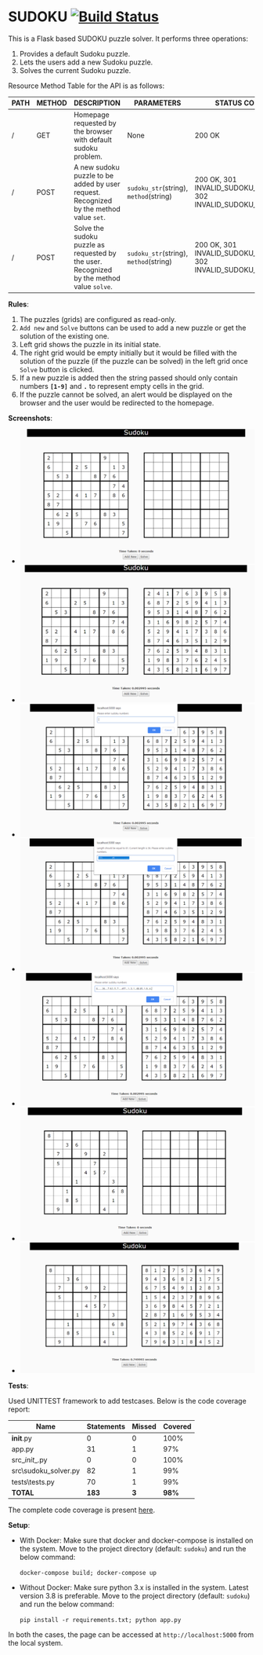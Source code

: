 # SUDOKU  [![Build Status](https://travis-ci.org/shrey199325/sudoku.png)](https://travis-ci.org/shrey199325/sudoku)

This is a Flask based SUDOKU puzzle solver. It performs three operations:
1. Provides a default Sudoku puzzle.
1. Lets the users add a new Sudoku puzzle.
1. Solves the current Sudoku puzzle.

Resource Method Table for the API is as follows:

PATH | METHOD | DESCRIPTION | PARAMETERS | STATUS CODE(S)
--- | --- | ---| --- | ---
/ | GET | Homepage requested by the browser with default sudoku problem. | None | 200 OK
/ | POST | A new sudoku puzzle to be added by user request. Recognized by the method value `set`. | `sudoku_str`(string), `method`(string) | 200 OK, 301 INVALID_SUDOKU_METHOD, 302 INVALID_SUDOKU_SEQUENCE 
/ | POST | Solve the sudoku puzzle as requested by the user. Recognized by the method value `solve`. | `sudoku_str`(string), `method`(string) | 200 OK, 301 INVALID_SUDOKU_METHOD, 302 INVALID_SUDOKU_SEQUENCE 

**Rules**:
1. The puzzles (grids) are configured as read-only.
1. `Add new` and `Solve` buttons can be used to add a new puzzle or get the solution of the existing one.
1. Left grid shows the puzzle in its initial state.
1. The right grid would be empty initially but it would be filled with the solution of the puzzle (if the puzzle can be solved) in the left grid once `Solve` button is clicked.
1. If a new puzzle is added then the string passed should only contain numbers **`[1-9]`** and **`.`** to represent empty cells in the grid.
1. If the puzzle cannot be solved, an alert would be displayed on the browser and the user would be redirected to the homepage.

**Screenshots**:

* 
    ![First Page](/images/1.%20First%20page.PNG) 
* 
    ![First Page Solution](/images/2.%20First%20Page%20Solution.PNG) 
* 
    ![Add new puzzle](/images/3.%20Add%20new.PNG)
* 
    ![Incorrect Input](/images/4.%20Adding%20incorrect%20input.PNG) 
* 
    ![Adding the hardest sudoku puzzle](/images/5.%20Adding%20the%20hardest%20puzzle.PNG)
* 
    ![New Puzzle Added](/images/6.%20New%20puzzle%20added.PNG) 
* 
    ![Hardest sudoku puzzle solved](/images/7.%20Hardest%20sudoku%20puzzle%20solved.PNG)


**Tests**:

Used UNITTEST framework to add testcases. Below is the code coverage report:

Name | Statements | Missed | Covered
--- | --- | --- | --- 
__init__.py | 0 | 0 | 100%
app.py | 31 | 1 | 97%
src\__init__.py | 0 | 0 | 100%
src\sudoku_solver.py | 82 | 1 | 99%
tests\tests.py | 70 | 1 | 99%
**TOTAL** | **183** | **3** | **98%**

The complete code coverage is present [here](/CodeCoverage/index.html).


**Setup**:

* With Docker:
Make sure that docker and docker-compose is installed on the system. Move to the project directory (default: `sudoku`) and run the below command:

    `docker-compose build; docker-compose up`

* Without Docker:
Make sure python 3.x is installed in the system. Latest version 3.8 is preferable. Move to the project directory (default: `sudoku`) and run the below command:

    `pip install -r requirements.txt; python app.py`
    
In both the cases, the page can be accessed at `http://localhost:5000` from the local system.


